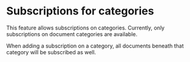 # Subscriptions for categories

This feature allows subscriptions on categories. Currently, only subscriptions on document categories are available.

When adding a subscription on a category, all documents beneath that category will be subscribed as well.
